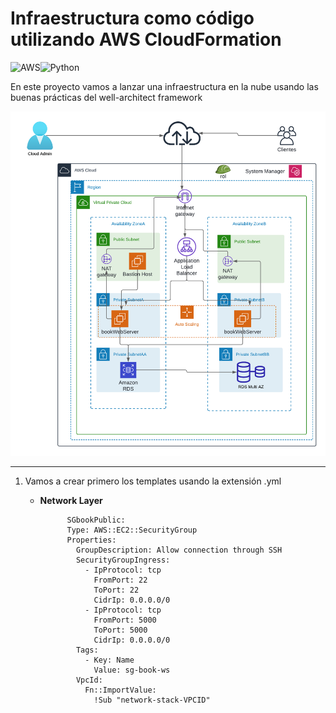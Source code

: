 # Infraestructura como código utilizando AWS CloudFormation
![AWS](https://img.shields.io/badge/Amazon_AWS-FF9900?style=for-the-badge&logo=amazonaws&logoColor=white)![Python](https://img.shields.io/badge/python-3670A0?style=for-the-badge&logo=python&logoColor=ffdd54)

En este proyecto vamos a lanzar una infraestructura en la nube usando las buenas prácticas del well-architect framework

![arquitectura](img/arquitecturaHA-HS.png)


<hr>

1. Vamos a crear primero los templates usando la extensión .yml

    - **Network Layer**
      
                SGbookPublic:
                Type: AWS::EC2::SecurityGroup
                Properties:
                  GroupDescription: Allow connection through SSH
                  SecurityGroupIngress:
                    - IpProtocol: tcp
                      FromPort: 22
                      ToPort: 22
                      CidrIp: 0.0.0.0/0
                    - IpProtocol: tcp
                      FromPort: 5000
                      ToPort: 5000
                      CidrIp: 0.0.0.0/0
                  Tags:
                    - Key: Name
                      Value: sg-book-ws
                  VpcId:
                    Fn::ImportValue:
                      !Sub "network-stack-VPCID"
